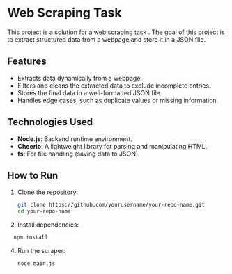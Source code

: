 # Web Scraping Task

This project is a solution for a web scraping task . The goal of this project is to extract structured data from a webpage and store it in a JSON file.

## Features
- Extracts data dynamically from a webpage.
- Filters and cleans the extracted data to exclude incomplete entries.
- Stores the final data in a well-formatted JSON file.
- Handles edge cases, such as duplicate values or missing information.

## Technologies Used
- **Node.js**: Backend runtime environment.
- **Cheerio**: A lightweight library for parsing and manipulating HTML.
- **fs**: For file handling (saving data to JSON).

## How to Run
1. Clone the repository:
   ```bash
   git clone https://github.com/yourusername/your-repo-name.git
   cd your-repo-name
   
2. Install dependencies:
 ```bash
   npm install
   ```
4. Run the scraper:
   ```bash
   node main.js